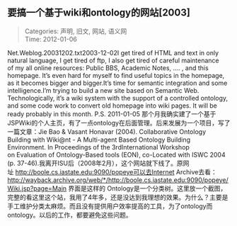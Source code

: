 要搞一个基于wiki和ontology的网站[2003]
---
    
> Categories: 声明, 旧文, 网站, 语义网  
> Time: 2012-01-06
    
Net.Weblog.20031202.txt2003-12-02I get tired of HTML and text in only natural language, I get tired of ftp, I also get tired of careful maintenance of my all online resources: Public BBS, Academic Notes, …. , and this homepage. It’s even hard for myself to find useful topics in the homepage, as it becomes bigger and bigger.It’s time for semantic integration and some intelligence.I’m trying to build a new site based on Semantic Web. Technologically, it’s a wiki system with the support of a controlled ontology, and some code work to convert old homepage into wiki pages. It will be ready probably in this month.     P.S. 2011-01-05 那个月我确实建了一个基于JSPWiki的个人主页，有了一点ontology在后面管理。后来发展为一个项目，写了一篇文章：Jie Bao & Vasant Honavar (2004). Collaborative Ontology Building with Wiki@nt - A Multi-agent Based Ontology Building Environment. In Proceedings of the 3rdInternational Workshop on Evaluation of Ontology-Based tools (EON), co-Located with ISWC 2004 (p. 37-46).我离开ISU后（2008年2月），这个网站就下线了。原网址 http://boole.cs.iastate.edu:9090/popeye可以去Internet Archive去看：http://wayback.archive.org/web/*/http://boole.cs.iastate.edu:9090/popeye/Wiki.jsp?page=Main 界面是这样的  Ontology是一个分类树。这里放一个截图，完整的看这里这个站，我用了4年多，还是没达到我理想的效果。为什么？主要是手工维护分类太麻烦。而且没有提供用户效率提高的工具，为了ontology而ontology。以后的工作，都要避免这些问题。     
    